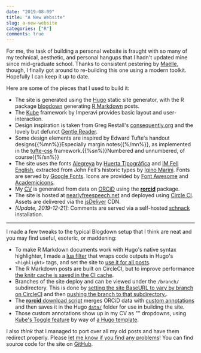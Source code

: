 ```yaml
---
date: "2019-08-09"
title: "A New Website"
slug: a-new-website
categories: ["R"]
comments: true
---
```


For me, the task of building a personal website is fraught with so many of my technical, aesthetic,
and personal hangups that I hadn't updated mine since mid-graduate school.
Thanks to consistent pestering by [Maëlle](https://twitter.com/ma_salmon),
though, I finally got around to re-building this one using a modern toolkit.
Hopefully I can keep it up to date. 

Here are some of the pieces that I used to build it:

<!--more-->

-   The site is generated using the [Hugo](https://gohugo.io/) static site
    generator, with the R package [blogdown](https://bookdown.org/yihui/blogdown/)
    generating [R Markdown](https://rmarkdown.rstudio.com/) posts.
-   The [Kube](https://imperavi.com/kube/) framework by Imperavi provides basic layout and user-interaction.
-   Design inspiration is taken from Greg Restall's
    [consequently.org](https://consequently.org/) and the lovely but defunct
    [Gentle Reader](https://web.archive.org/web/20160313103811/http://thegentlereader.net/).  
-   Some design elements are inspired by Edward Tufte's handout designs{{%mn%}}Especially margin notes{{%/mn%}}, as
    implemented in the [tufte-css](https://github.com/edwardtufte/tufte-css) framework.{{%sn%}}Numbered and unnumbered, of course{{%/sn%}}
-   The site uses the fonts [Alegreya](https://huertatipografica.com/en/fonts/alegreya-ht-pro) by [Huerta Tipográfica](https://huertatipografica.com/)
    and [IM Fell English](https://iginomarini.com/fell/), extracted from John Fell's historic types by [Igino Marini](https://iginomarini.com). Fonts are served by
    [Google Fonts](https://fonts.google.com/). Icons are provided by
    [Font Awesome](https://fontawesome.com) and [Academicicons](https://jpswalsh.github.io/academicons/).
-   My [CV](/vitae/) is generated from data on [ORCiD](https://orcid.org) using the [**rorcid**](https://github.com/ropensci/rorcid) package.
-   The site is hosted at [nearlyfreespeech.net](http://nearlyfreespeech.net)
    and deployed using [Circle CI](https://circleci.com). Assets are delivered via the [jsDeliver](https://www.jsdelivr.com/) CDN.
-   *[Update, 2019-12-21]*: Comments are served via a self-hosted [schnack](schnack.cool) installation.

---

I made a few tweaks to the typical Blogdown setup that I think are neat and you may find useful, esoteric, or maddening:

-   To make R Markdown documents work with Hugo's native syntax highlighter, I made a [lua filter](https://github.com/noamross/noamross.net/blob/hugo/scripts/syntax-highlight-hugo.lua) that wraps code outputs in Hugo's `<highlight>` tags, and set the site to [use it for all posts](https://github.com/noamross/noamross.net/blob/hugo/_output.yml).
-   The R Markdown posts are built on CircleCI, but to improve performance [the knitr cache is saved in the CI cache](https://github.com/noamross/noamross.net/blob/hugo/.circleci/config.yml#L56).
-   Branches of the site deploy and can be viewed under the `/branch/` subdirectory.  This is done by [setting the site BaseURL to vary by branch on CircleCI](https://github.com/noamross/noamross.net/blob/hugo/.circleci/config.yml#L56) and then [pushing the branch to that subdirectory.](https://github.com/noamross/noamross.net/blob/hugo/.circleci/config.yml#L56).
-   The [**rorcid** download script](https://github.com/noamross/noamross.net/blob/hugo/scripts/get-orcid-data.R) merges ORCiD data with [custom annotations](https://github.com/noamross/noamross.net/blob/hugo/data/papers_manual.yaml) and then saves it in the Hugo [`data/`](https://github.com/noamross/noamross.net/blob/hugo/data/) folder for use in building the site.
-   Those custom annotations show up in my CV as "<i class="fas fa-angle-down fa-fw"></i>" dropdowns, using [Kube's Toggle feature](http://kube7.imperavi.com/index.php?section=modules&name=toggle) by way of [a Hugo template](https://github.com/noamross/noamross.net/blob/hugo/layouts/partials/work.html#L24-L27).


I also _think_ that I managed to port over all my old posts and have them redirect properly.  Please [let me know if you find any problems](https://github.com/noamross/noamross.net/issues)! You can find source code for the site on [GitHub](https://github.com/noamross/noamross.net/).




